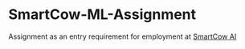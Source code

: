 # SmartCow-ML-Assignment

Assignment as an entry requirement for employment at [SmartCow AI](https://smartcow.ai/)

